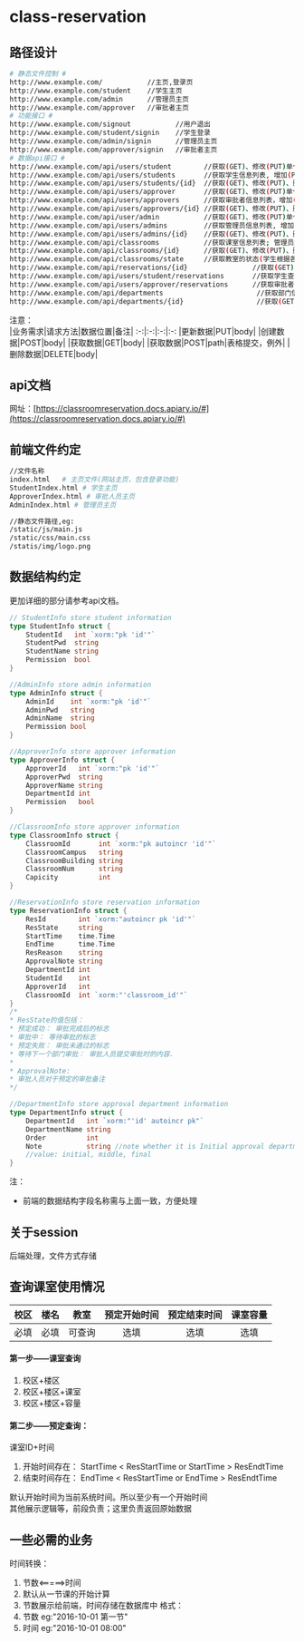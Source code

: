 # class-reservation
## 路径设计
```bash
# 静态文件控制 #
http://www.example.com/           //主页,登录页
http://www.example.com/student    //学生主页
http://www.example.com/admin      //管理员主页
http://www.example.com/approver   //审批者主页
# 功能接口 #
http://www.example.com/signout           //用户退出
http://www.example.com/student/signin    //学生登录
http://www.example.com/admin/signin      //管理员主页
http://www.example.com/approver/signin   //审批者主页
# 数据api接口 #
http://www.example.com/api/users/student        //获取(GET)、修改(PUT)单个学生信息(通过session); 当前登录用户
http://www.example.com/api/users/students       //获取学生信息列表, 增加(POST)学生信息; 管理员权限 
http://www.example.com/api/users/students/{id}  //获取(GET)、修改(PUT)、删除(DELETE)单个学生信息(通过id); 管理员权限
http://www.example.com/api/users/approver       //获取(GET)、修改(PUT)单个审批者信息(通过session); 当前登录用户
http://www.example.com/api/users/approvers      //获取审批者信息列表，增加(POST)审批者信息; 管理员权限
http://www.example.com/api/users/approvers/{id} //获取(GET)、修改(PUT)、删除(DELETE)单个审批者信息(通过id); 管理员权限
http://www.example.com/api/user/admin           //获取(GET)、修改(PUT)单个管理员信息(通过session); 当前登录用户
http://www.example.com/api/users/admins         //获取管理员信息列表, 增加(POST)管理员信息; 管理员权限
http://www.example.com/api/users/admins/{id}    //获取(GET)、修改(PUT)、删除(DELETE)单个管理员信息(通过id); 管理员权限
http://www.example.com/api/classrooms           //获取课室信息列表; 管理员权限
http://www.example.com/api/classrooms/{id}      //获取(GET)、修改(PUT)、删除(DELETE)、增加(POST)单个课室信息;获取为所有人，增删改为管理员权限
http://www.example.com/api/classrooms/state     //获取教室的状态(学生根据各种条件查询可用教室); 学生权限
http://www.example.com/api/reservations/{id}                //获取(GET)、修改(PUT)、删除(DELETE)单个预定信息(通过id); 当前登录用户
http://www.example.com/api/users/student/reservations       //获取学生查询的课室预定信息,增加(POST)课室预定; 当前登录用户
http://www.example.com/api/users/approver/reservations      //获取审批者查询的课室预定信息; 当前登录用户
http://www.example.com/api/departments                       //获取部门信息列表,增加(POST)单个部门信息; 管理员权限
http://www.example.com/api/departments/{id}                  //获取(GET)、修改(PUT)、删除(DELETE)单个课室信息;管理员权限
```

注意：<br />
|业务需求|请求方法|数据位置|备注|
:-:|:-:|:-:|:-:
|更新数据|PUT|body|
|创建数据|POST|body|
|获取数据|GET|body|
|获取数据|POST|path|表格提交，例外|
|删除数据|DELETE|body|

## api文档

网址：[https://classroomreservation.docs.apiary.io/#](https://classroomreservation.docs.apiary.io/#)

## 前端文件约定
```bash
//文件名称
index.html   # 主页文件(网站主页，包含登录功能)
StudentIndex.html # 学生主页
ApproverIndex.html # 审批人员主页
AdminIndex.html # 管理员主页

//静态文件路径,eg:
/static/js/main.js
/static/css/main.css
/statis/img/logo.png
```

## 数据结构约定
更加详细的部分请参考api文档。
```go
// StudentInfo store student information
type StudentInfo struct {
	StudentId   int `xorm:"pk 'id'"`
	StudentPwd  string
	StudentName string
	Permission  bool
}

//AdminInfo store admin information
type AdminInfo struct {
	AdminId    int `xorm:"pk 'id'"`
	AdminPwd   string
	AdminName  string
	Permission bool
}

//ApproverInfo store approver information
type ApproverInfo struct {
	ApproverId   int `xorm:"pk 'id'"`
	ApproverPwd  string
	ApproverName string
	DepartmentId int
	Permission   bool
}

//ClassroomInfo store approver information
type ClassroomInfo struct {
	ClassroomId       int `xorm:"pk autoincr 'id'"`
	ClassroomCampus   string
	ClassroomBuilding string
	ClassroomNum      string
	Capicity          int
}

//ReservationInfo store reservation information
type ReservationInfo struct {
	ResId        int `xorm:"autoincr pk 'id'"`
	ResState     string
	StartTime    time.Time
	EndTime      time.Time
	ResReason    string
	ApprovalNote string
	DepartmentId int
	StudentId    int
	ApproverId   int
	ClassroomId  int `xorm:"'classroom_id'"`
}
/*
* ResState的值包括：
* 预定成功： 审批完成后的标志
* 审批中： 等待审批的标志
* 预定失败： 审批未通过的标志
* 等待下一个部门审批： 审批人员提交审批时的内容.
*
* ApprovalNote:
* 审批人员对于预定的审批备注
*/

//DepartmentInfo store approval department information
type DepartmentInfo struct {
	DepartmentId   int `xorm:"'id' autoincr pk"`
	DepartmentName string
	Order          int
	Note           string //note whether it is Initial approval department or final approval department
	//value: initial, middle, final
}
```
注：<br />
- 前端的数据结构字段名称需与上面一致，方便处理
## 关于session
后端处理，文件方式存储

## 查询课室使用情况
校区|楼名|教室|预定开始时间|预定结束时间|课室容量
:-:|:-:|:-:|:-:|:-:|:-:
必填|必填|可查询 | 选填| 选填| 选填|

#### 第一步——课室查询
1. 校区+楼区
2. 校区+楼区+课室
3. 校区+楼区+容量

#### 第二步——预定查询：
课室ID+时间
1. 开始时间存在： StartTime < ResStartTime or StartTime > ResEndtTime
2. 结束时间存在： EndTime < ResStartTime or EndTime > ResEndtTime

默认开始时间为当前系统时间。所以至少有一个开始时间<br />
其他展示逻辑等，前段负责；这里负责返回原始数据

## 一些必需的业务
时间转换： 
1. 节数<=====>时间
2. 默认从一节课的开始计算
3. 节数展示给前端，时间存储在数据库中
格式：
1. 节数 eg:"2016-10-01 第一节"
2. 时间 eg:"2016-10-01 08:00"